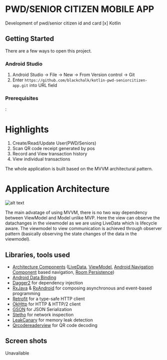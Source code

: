 # PWD/SENIOR CITIZEN MOBILE APP

Development of pwd/senior citizen id and card
[x] Kotlin

## Getting Started

There are a few ways to open this project.

### Android Studio

1. Android Studio -> File -> New -> From Version control -> Git
2. Enter `https://github.com/blackchalk/kotlin-pwd-seniorcitizen-app.git` into URL field

### Prerequisites

:


# Highlights

1. Create/Read/Update User(PWD/Seniors) 
2. Scan QR code receipt generated by pos
3. Record and View transaction history
4. View individual transactions

The whole application is built based on the MVVM architectural pattern.

# Application Architecture
![alt text](https://cdn-images-1.medium.com/max/1600/1*OqeNRtyjgWZzeUifrQT-NA.png)

The main advatage of using MVVM, there is no two way dependency between ViewModel and Model unlike MVP. Here the view can observe the datachanges in the viewmodel as we are using LiveData which is lifecycle aware. The viewmodel to view communication is achieved through observer pattern (basically observing the state changes of the data in the viewmodel).


## Libraries, tools used

* [Architecture Components](https://developer.android.com/topic/libraries/architecture/index.html) ([LiveData](https://developer.android.com/topic/libraries/architecture/livedata.html), [ViewModel](https://developer.android.com/topic/libraries/architecture/viewmodel.html), [Android Navigation Component](https://developer.android.com/guide/navigation) based navigation, [Room Persistence](https://developer.android.com/topic/libraries/architecture/room.html))
* [Android Data Binding](https://developer.android.com/topic/libraries/data-binding/index.html)
* [Dagger2](https://github.com/google/dagger) for dependency injection
* [RxJava](https://github.com/ReactiveX/RxJava) & [RxAndroid](https://github.com/ReactiveX/RxAndroid) for composing asynchronous and event-based programming
* [Retrofit](https://github.com/square/retrofit) for a type-safe HTTP client
* [OkHttp](https://github.com/square/okhttp) for HTTP & HTTP/2 client
* [GSON](https://github.com/google/gson) for JSON Serialization
* [Stetho](https://github.com/facebook/stetho) for network inspection
* [LeakCanary](https://github.com/square/leakcanary) for memory leak detection
* [Qrcodereaderview](https://github.com/dlazaro66/Qrcodereaderview) for QR code decoding

## Screen shots
Unavailable
